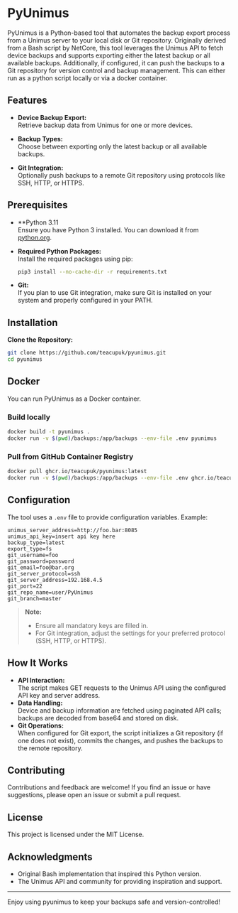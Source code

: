 # PyUnimus

PyUnimus is a Python-based tool that automates the backup export process from a Unimus server to your local disk or Git repository. Originally derived from a Bash script by NetCore, this tool leverages the Unimus API to fetch device backups and supports exporting either the latest backup or all available backups. Additionally, if configured, it can push the backups to a Git repository for version control and backup management. This can either run as a python script locally or via a docker container.

## Features

- **Device Backup Export:**  
  Retrieve backup data from Unimus for one or more devices.

- **Backup Types:**  
  Choose between exporting only the latest backup or all available backups.

- **Git Integration:**  
  Optionally push backups to a remote Git repository using protocols like SSH, HTTP, or HTTPS.

## Prerequisites

- **Python 3.11  
  Ensure you have Python 3 installed. You can download it from [python.org](https://www.python.org/).

- **Required Python Packages:**  
  Install the required packages using pip:
  ```bash
  pip3 install --no-cache-dir -r requirements.txt
  ```

- **Git:**  
  If you plan to use Git integration, make sure Git is installed on your system and properly configured in your PATH.

## Installation

**Clone the Repository:**
   ```bash
   git clone https://github.com/teacupuk/pyunimus.git
   cd pyunimus
   ```

## Docker

You can run PyUnimus as a Docker container.

### Build locally

```bash
docker build -t pyunimus .
docker run -v $(pwd)/backups:/app/backups --env-file .env pyunimus
```

### Pull from GitHub Container Registry

```bash
docker pull ghcr.io/teacupuk/pyunimus:latest
docker run -v $(pwd)/backups:/app/backups --env-file .env ghcr.io/teacupuk/pyunimus:latest
```

## Configuration

The tool uses a `.env` file to provide configuration variables. Example:

```env
unimus_server_address=http://foo.bar:8085
unimus_api_key=insert api key here
backup_type=latest
export_type=fs
git_username=foo
git_password=password
git_email=foo@bar.org
git_server_protocol=ssh
git_server_address=192.168.4.5
git_port=22
git_repo_name=user/PyUnimus
git_branch=master
```

> **Note:**  
> - Ensure all mandatory keys are filled in.  
> - For Git integration, adjust the settings for your preferred protocol (SSH, HTTP, or HTTPS).

## How It Works

- **API Interaction:**  
  The script makes GET requests to the Unimus API using the configured API key and server address.  
- **Data Handling:**  
  Device and backup information are fetched using paginated API calls; backups are decoded from base64 and stored on disk.
- **Git Operations:**  
  When configured for Git export, the script initializes a Git repository (if one does not exist), commits the changes, and pushes the backups to the remote repository.

## Contributing

Contributions and feedback are welcome! If you find an issue or have suggestions, please open an issue or submit a pull request.

## License

This project is licensed under the MIT License.

## Acknowledgments

- Original Bash implementation that inspired this Python version.
- The Unimus API and community for providing inspiration and support.

---

Enjoy using pyunimus to keep your backups safe and version-controlled!
